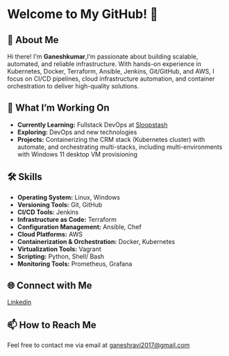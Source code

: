 # Welcome to My GitHub! 👋

## 🚀 About Me

Hi there! I'm **Ganeshkumar**,I’m passionate about building scalable, automated, and reliable infrastructure. With hands-on experience in Kubernetes, Docker, Terraform, Ansible, Jenkins, Git/GitHub, and AWS, I focus on CI/CD pipelines, cloud infrastructure automation, and container orchestration to deliver high-quality solutions.

## 🌟 What I’m Working On

- **Currently Learning:** Fullstack DevOps at [Sloopstash](sloopstash)
- **Exploring:** DevOps and new technologies
- **Projects:**  Containerizing the CRM stack (Kubernetes cluster) with automate, and orchestrating multi-stacks, including multi-environments with Windows 11 desktop VM provisioning

## 🛠 Skills

- **Operating System:** Linux, Windows
- **Versioning Tools:** Git, GitHub
- **CI/CD Tools:** Jenkins
- **Infrastructure as Code:** Terraform 
- **Configuration Management:** Ansible, Chef 
- **Cloud Platforms:** AWS 
- **Containerization & Orchestration:** Docker, Kubernetes 
- **Virtualization Tools:** Vagrant 
- **Scripting:** Python, Shell/ Bash 
- **Monitoring Tools:** Prometheus, Grafana

## 🌐 Connect with Me

[Linkedin](www.linkedin.com/in/ganeshkumarmarimuthu)

## 📫 How to Reach Me

Feel free to contact me via email at [ganeshravi2017@gmail.com](ganeshravi2017@gmail.com)
